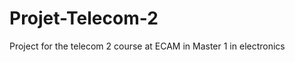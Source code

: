 Projet-Telecom-2
================
Project for the telecom 2 course at ECAM in Master 1 in electronics
